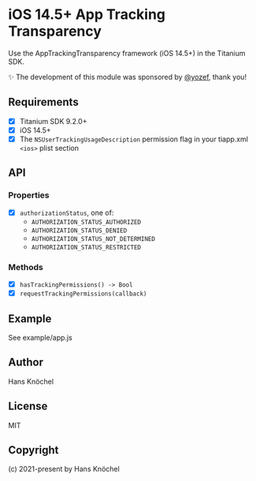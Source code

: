 # iOS 14.5+ App Tracking Transparency

Use the AppTrackingTransparency framework (iOS 14.5+) in the Titanium SDK.

✨ The development of this module was sponsored by [@yozef](https://github.com/yozef), thank you!

## Requirements

- [x] Titanium SDK 9.2.0+
- [x] iOS 14.5+
- [x] The `NSUserTrackingUsageDescription` permission flag in your tiapp.xml `<ios>` plist section

## API

### Properties

- [x] `authorizationStatus`, one of:
  - `AUTHORIZATION_STATUS_AUTHORIZED`
  - `AUTHORIZATION_STATUS_DENIED`
  - `AUTHORIZATION_STATUS_NOT_DETERMINED`
  - `AUTHORIZATION_STATUS_RESTRICTED`

### Methods

- [x] `hasTrackingPermissions() -> Bool`
- [x] `requestTrackingPermissions(callback)`

## Example

See example/app.js

## Author

Hans Knöchel

## License

MIT

## Copyright

(c) 2021-present by Hans Knöchel
